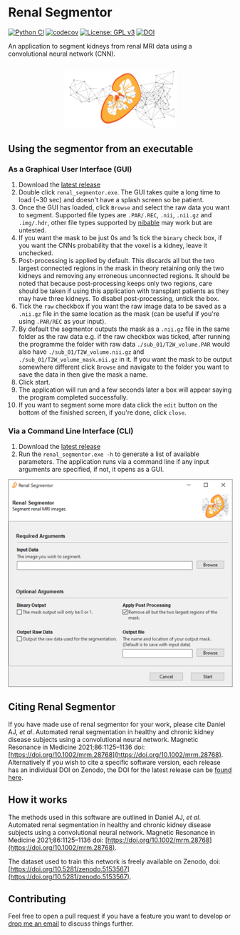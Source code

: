 # Renal Segmentor
[![Python CI](https://github.com/alexdaniel654/Renal_Segmentor/actions/workflows/python_ci.yml/badge.svg?branch=master)](https://github.com/alexdaniel654/Renal_Segmentor/actions/workflows/python_ci.yml)
[![codecov](https://codecov.io/gh/alexdaniel654/Renal_Segmentor/branch/master/graph/badge.svg?token=6oSiDfrFpJ)](https://codecov.io/gh/alexdaniel654/Renal_Segmentor)
[![License: GPL v3](https://img.shields.io/badge/License-GPLv3-blue.svg)](https://www.gnu.org/licenses/gpl-3.0)
[![DOI](https://zenodo.org/badge/236753300.svg)](https://zenodo.org/badge/latestdoi/236753300)

An application to segment kidneys from renal MRI data using a convolutional neural network (CNN).

<h2 align="center"><img src="images/banner.png" height="128"></h2>

## Using the segmentor from an executable
### As a Graphical User Interface (GUI)

1. Download the [latest release](https://github.com/alexdaniel654/Renal_Segmentor/releases/download/latest/renal_segmentor.exe)
2. Double click `renal_segmentor.exe`. The GUI takes quite a long time to load (~30 sec) and doesn't have a splash screen so be patient.
3. Once the GUI has loaded, click `Browse` and select the raw data you want to segment. Supported file types are `.PAR/.REC`, `.nii`, `.nii.gz` and `.img/.hdr`, other file types supported by [nibable](https://nipy.org/nibabel/api.html#file-formats) may work but are untested.
4. If you want the mask to be just 0s and 1s tick the `binary` check box, if you want the CNNs probability that the voxel is a kidney, leave it unchecked.
5. Post-processing is applied by default. This discards all but the two largest connected regions in the mask in theory retaining only the two kidneys and removing any erroneous unconnected regions. It should be noted that because post-processing keeps only two regions, care should be taken if using this application with transplant patients as they may have three kidneys. To disabel post-processing, untick the box.
6. Tick the `raw` checkbox if you want the raw image data to be saved as a `.nii.gz` file in the same location as the mask (can be useful if you're using `.PAR/REC` as your input).
7. By default the segmentor outputs the mask as a `.nii.gz` file in the same folder as the raw data e.g. if the raw checkbox was ticked, after running the programme the folder with raw data `./sub_01/T2W_volume.PAR` would also have `./sub_01/T2W_volume.nii.gz` and `./sub_01/T2W_volume_mask.nii.gz` in it. If you want the mask to be output somewhere different click `Browse` and navigate to the folder you want to save the data in then give the mask a name.
8. Click start.
9. The application will run and a few seconds later a box will appear saying the program completed successfully. 
10. If you want to segment some more data click the `edit` button on the bottom of the finished screen, if you're done, click `close`.

### Via a Command Line Interface (CLI)
1. Download the [latest release](https://github.com/alexdaniel654/Renal_Segmentor/releases/download/latest/renal_segmentor.exe)
2. Run the `renal_segmentor.exe -h` to generate a list of available parameters. The application runs via a command line if any input arguments are specified, if not, it opens as a GUI.

![Interface](images/screenshot.png)

## Citing Renal Segmentor
If you have made use of renal segmentor for your work, please cite Daniel AJ, _et al_. Automated renal segmentation in healthy and chronic kidney disease subjects using a convolutional neural network. Magnetic Resonance in Medicine 2021;86:1125–1136 doi: [https://doi.org/10.1002/mrm.28768](https://doi.org/10.1002/mrm.28768). Alternatively if you wish to cite a specific software version, each release has an individual DOI on Zenodo, the DOI for the latest release can be [found here](https://doi.org/10.5281/zenodo.4068850).

## How it works

The methods used in this software are outlined in Daniel AJ, _et al_. Automated renal segmentation in healthy and chronic kidney disease subjects using a convolutional neural network. Magnetic Resonance in Medicine 2021;86:1125–1136 doi: [https://doi.org/10.1002/mrm.28768](https://doi.org/10.1002/mrm.28768).

The dataset used to train this network is freely available on Zenodo, doi: [https://doi.org/10.5281/zenodo.5153567](https://doi.org/10.5281/zenodo.5153567).


## Contributing

Feel free to open a pull request if you have a feature you want to develop or [drop me an email](mailto:alexander.daniel@nottingham.ac.uk) to discuss things further.

